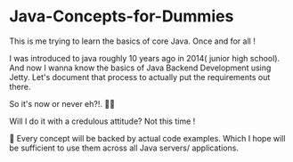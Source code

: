# Java-Concepts-for-Dummies
This is me trying to learn the basics of core Java. Once and for all ! 

I was introduced to java roughly 10 years ago in 2014( junior high school). And now I wanna know the basics of Java Backend Development using Jetty. Let's document that process to actually put the requirements out there.

So it's now or never eh?!. 🧟‍♀️

Will I do it with a credulous attitude? Not this time !  

👑 Every concept will be backed by actual code examples. Which I hope will be sufficient to use them across all Java servers/ applications.
